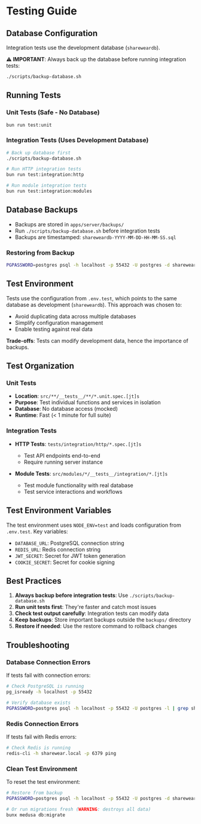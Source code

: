 # Testing Guide

## Database Configuration
Integration tests use the development database (`shareweardb`).

**⚠️ IMPORTANT**: Always back up the database before running integration tests:
```bash
./scripts/backup-database.sh
```

## Running Tests

### Unit Tests (Safe - No Database)
```bash
bun run test:unit
```

### Integration Tests (Uses Development Database)
```bash
# Back up database first
./scripts/backup-database.sh

# Run HTTP integration tests
bun run test:integration:http

# Run module integration tests
bun run test:integration:modules
```

## Database Backups
- Backups are stored in `apps/server/backups/`
- Run `./scripts/backup-database.sh` before integration tests
- Backups are timestamped: `shareweardb-YYYY-MM-DD-HH-MM-SS.sql`

### Restoring from Backup
```bash
PGPASSWORD=postgres psql -h localhost -p 55432 -U postgres -d shareweardb < backups/shareweardb-YYYY-MM-DD-HH-MM-SS.sql
```

## Test Environment
Tests use the configuration from `.env.test`, which points to the same database as development (`shareweardb`). This approach was chosen to:
- Avoid duplicating data across multiple databases
- Simplify configuration management
- Enable testing against real data

**Trade-offs**: Tests can modify development data, hence the importance of backups.

## Test Organization

### Unit Tests
- **Location**: `src/**/__tests__/**/*.unit.spec.[jt]s`
- **Purpose**: Test individual functions and services in isolation
- **Database**: No database access (mocked)
- **Runtime**: Fast (< 1 minute for full suite)

### Integration Tests
- **HTTP Tests**: `tests/integration/http/*.spec.[jt]s`
  - Test API endpoints end-to-end
  - Require running server instance

- **Module Tests**: `src/modules/*/__tests__/integration/*.[jt]s`
  - Test module functionality with real database
  - Test service interactions and workflows

## Test Environment Variables
The test environment uses `NODE_ENV=test` and loads configuration from `.env.test`. Key variables:
- `DATABASE_URL`: PostgreSQL connection string
- `REDIS_URL`: Redis connection string
- `JWT_SECRET`: Secret for JWT token generation
- `COOKIE_SECRET`: Secret for cookie signing

## Best Practices
1. **Always backup before integration tests**: Use `./scripts/backup-database.sh`
2. **Run unit tests first**: They're faster and catch most issues
3. **Check test output carefully**: Integration tests can modify data
4. **Keep backups**: Store important backups outside the `backups/` directory
5. **Restore if needed**: Use the restore command to rollback changes

## Troubleshooting

### Database Connection Errors
If tests fail with connection errors:
```bash
# Check PostgreSQL is running
pg_isready -h localhost -p 55432

# Verify database exists
PGPASSWORD=postgres psql -h localhost -p 55432 -U postgres -l | grep shareweardb
```

### Redis Connection Errors
If tests fail with Redis errors:
```bash
# Check Redis is running
redis-cli -h sharewear.local -p 6379 ping
```

### Clean Test Environment
To reset the test environment:
```bash
# Restore from backup
PGPASSWORD=postgres psql -h localhost -p 55432 -U postgres -d shareweardb < backups/shareweardb-YYYY-MM-DD-HH-MM-SS.sql

# Or run migrations fresh (WARNING: destroys all data)
bunx medusa db:migrate
```
